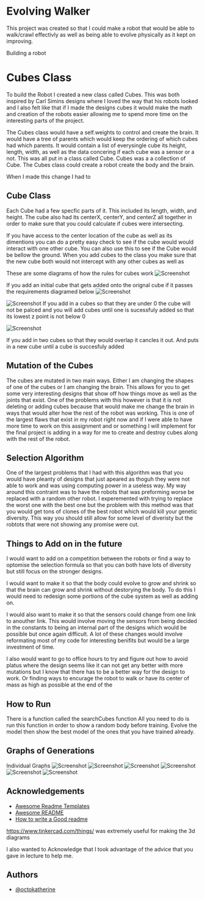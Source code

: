 
# Evolving Walker

This project was created so that I could make a robot that would be able to walk/crawl effectivly as well as being able to evolve physically as it kept on improving. 

Building a robot

# Cubes Class

To build the Robot I created a new class called Cubes. This was both inspired by Carl Simins designs where I loved the way that his robots looked and I also felt like that if I made the designs cubes it would make the math and creation of the robots easier allowing me to spend more time on the interesting parts of the project. 

The Cubes class would have a self.weights to control and create the brain. It would have a tree of parents which would keep the ordering of which cubes had which parents. It would contain a list of everysingle cube its height, length, width, as well as the data concering if each cube was a sensor or a not. This was all put in a class called Cube. Cubes was a a collection of Cube. The Cubes class could create a robot create the body and the brain. 

When I made this change I had to 
## Cube Class
Each Cube had a few specfic parts of it. This included its length, width, and height. The cube also had its centerX, centerY, and centerZ all together in order to make sure that you could calculate if cubes were intersecting. 

If you have access to the center location of the cube as well as its dimentions you can do a pretty easy check to see if the cube would would interact with one other cube. You can also use this to see if the Cube would be bellow the ground. When you add cubes to the class you make sure that the new cube both would not intercept with any other cubes as well as 

These are some diagrams of how the rules for cubes work
![Screenshot](/ReadMeImages/oneBox.png)

If you add an initial cube that gets added onto the orignal cube if it passes the requirements
diagramed below
![Screenshot](/ReadMeImages/twoBoxs.png)


![Screenshot](/ReadMeImages/IlligalUnder.png)
If you add in a cubes so that they are under 0 the cube will not be palced and you
will add cubes until one is sucessfuly added so that its lowest z point is not below 0

![Screenshot](/ReadMeImages/overlap.png)

If you add in two cubes so that they would overlap it cancles it out.
And puts in a new cube until a cube is succesfuly added

## Mutation of the Cubes

The cubes are mutated in two main ways. Either I am changing the shapes of one of the cubes or I am changing the brain. This allows for you to get some very interesting designs that show off how things move as well as the joints that exist. One of the problems with this however is that it is not deleting or adding cubes because that would make me change the brain in ways that would alter how the rest of the robot was working. This is one of the largest flaws that exist in my robot right now and if I were able to have more time to work on this assignment and or something I will implement for the final project is adding in a way for me to create and destroy cubes along with the rest of the robot. 
## Selection Algorithm
One of the largest problems that I had with this algorithm was that you would have pleanty of designs that just apeared as thoguh they were not able to work and was using computing power in a useless way. My way around this contraint was to have the robots that was preforming worse be replaced with a random other robot. I experemented with trying to replace the worst one with the best one but the problem with this method was that you would get tons of clones of the best robot which would kill your genetic diversity. This way you should still allow for some level of diveristy but the robtots that were not showing any promise were cut. 
## Things to Add on in the future
I would want to add on a competition between the robots or find a way to optomise the selection formula so that you can both have lots of diversity but still focus on the stronger designs. 


I would want to make it so that the body could evolve to grow and shrink so that the brain can grow and shrink without destorying the body. To do this I would need to redesign some portions of the cube system as well as adding on.

I would also want to make it so that the sensors could change from one link to anouther link. This would involve moving the sensors from being decided in the constants to being an internal part of the designs which would be possible but once again difficult. A lot of these changes would involve reformating most of my code for interesting benifits but would be a large investment of time. 

I also would want to go to office hours to try and figure out how to avoid platus where the design seems like it can not get any better with more mutations but I know that there has to be a better way for the design to work. Or finding ways to encurage the robot to walk or have its center of mass as high as possible at the end of the 
## How to Run 
There is a function called the searchCubes function
All you need to do is run this function in order to show a random body before training. Evolve the model then show the best model of the ones that you have trained already. 

## Graphs of Generations

Individual Graphs
![Screenshot](/ReadMeImages/Figure_1.png)
![Screenshot](/ReadMeImages/Figure_2.png)
![Screenshot](/ReadMeImages/Figure_3.png)
![Screenshot](/ReadMeImages/Figure_4.png)
![Screenshot](/ReadMeImages/Figure_5.png)
![Screenshot](/ReadMeImages/Combined.png)




## Acknowledgements

 - [Awesome Readme Templates](https://awesomeopensource.com/project/elangosundar/awesome-README-templates)
 - [Awesome README](https://github.com/matiassingers/awesome-readme)
 - [How to write a Good readme](https://bulldogjob.com/news/449-how-to-write-a-good-readme-for-your-github-project)

https://www.tinkercad.com/things/ was extremely useful for making the 3d diagrams 

I also wanted to Acknowledge that I took advantage of the advice that you gave in lecture to help me. 

## Authors

- [@octokatherine](https://www.github.com/octokatherine)

